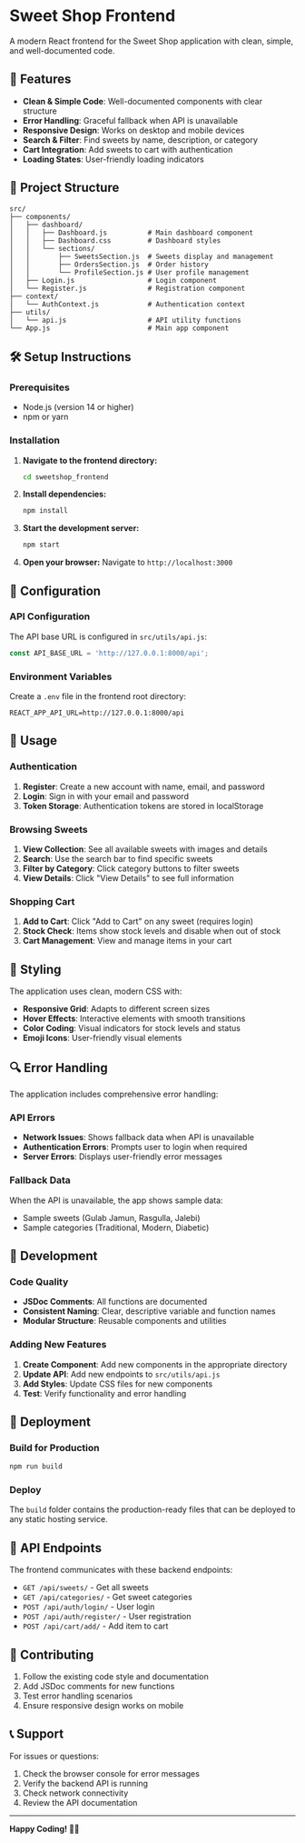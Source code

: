# Sweet Shop Frontend

A modern React frontend for the Sweet Shop application with clean, simple, and well-documented code.

## 🚀 Features

- **Clean & Simple Code**: Well-documented components with clear structure
- **Error Handling**: Graceful fallback when API is unavailable
- **Responsive Design**: Works on desktop and mobile devices
- **Search & Filter**: Find sweets by name, description, or category
- **Cart Integration**: Add sweets to cart with authentication
- **Loading States**: User-friendly loading indicators

## 📁 Project Structure

```
src/
├── components/
│   ├── dashboard/
│   │   ├── Dashboard.js          # Main dashboard component
│   │   ├── Dashboard.css         # Dashboard styles
│   │   └── sections/
│   │       ├── SweetsSection.js  # Sweets display and management
│   │       ├── OrdersSection.js  # Order history
│   │       └── ProfileSection.js # User profile management
│   ├── Login.js                  # Login component
│   └── Register.js               # Registration component
├── context/
│   └── AuthContext.js            # Authentication context
├── utils/
│   └── api.js                    # API utility functions
└── App.js                        # Main app component
```

## 🛠️ Setup Instructions

### Prerequisites
- Node.js (version 14 or higher)
- npm or yarn

### Installation

1. **Navigate to the frontend directory:**
   ```bash
   cd sweetshop_frontend
   ```

2. **Install dependencies:**
   ```bash
   npm install
   ```

3. **Start the development server:**
   ```bash
   npm start
   ```

4. **Open your browser:**
   Navigate to `http://localhost:3000`

## 🔧 Configuration

### API Configuration
The API base URL is configured in `src/utils/api.js`:
```javascript
const API_BASE_URL = 'http://127.0.0.1:8000/api';
```

### Environment Variables
Create a `.env` file in the frontend root directory:
```env
REACT_APP_API_URL=http://127.0.0.1:8000/api
```

## 📖 Usage

### Authentication
1. **Register**: Create a new account with name, email, and password
2. **Login**: Sign in with your email and password
3. **Token Storage**: Authentication tokens are stored in localStorage

### Browsing Sweets
1. **View Collection**: See all available sweets with images and details
2. **Search**: Use the search bar to find specific sweets
3. **Filter by Category**: Click category buttons to filter sweets
4. **View Details**: Click "View Details" to see full information

### Shopping Cart
1. **Add to Cart**: Click "Add to Cart" on any sweet (requires login)
2. **Stock Check**: Items show stock levels and disable when out of stock
3. **Cart Management**: View and manage items in your cart

## 🎨 Styling

The application uses clean, modern CSS with:
- **Responsive Grid**: Adapts to different screen sizes
- **Hover Effects**: Interactive elements with smooth transitions
- **Color Coding**: Visual indicators for stock levels and status
- **Emoji Icons**: User-friendly visual elements

## 🔍 Error Handling

The application includes comprehensive error handling:

### API Errors
- **Network Issues**: Shows fallback data when API is unavailable
- **Authentication Errors**: Prompts user to login when required
- **Server Errors**: Displays user-friendly error messages

### Fallback Data
When the API is unavailable, the app shows sample data:
- Sample sweets (Gulab Jamun, Rasgulla, Jalebi)
- Sample categories (Traditional, Modern, Diabetic)

## 🧪 Development

### Code Quality
- **JSDoc Comments**: All functions are documented
- **Consistent Naming**: Clear, descriptive variable and function names
- **Modular Structure**: Reusable components and utilities

### Adding New Features
1. **Create Component**: Add new components in the appropriate directory
2. **Update API**: Add new endpoints to `src/utils/api.js`
3. **Add Styles**: Update CSS files for new components
4. **Test**: Verify functionality and error handling

## 🚀 Deployment

### Build for Production
```bash
npm run build
```

### Deploy
The `build` folder contains the production-ready files that can be deployed to any static hosting service.

## 📝 API Endpoints

The frontend communicates with these backend endpoints:

- `GET /api/sweets/` - Get all sweets
- `GET /api/categories/` - Get sweet categories
- `POST /api/auth/login/` - User login
- `POST /api/auth/register/` - User registration
- `POST /api/cart/add/` - Add item to cart

## 🤝 Contributing

1. Follow the existing code style and documentation
2. Add JSDoc comments for new functions
3. Test error handling scenarios
4. Ensure responsive design works on mobile

## 📞 Support

For issues or questions:
1. Check the browser console for error messages
2. Verify the backend API is running
3. Check network connectivity
4. Review the API documentation

---

**Happy Coding! 🍬✨**
